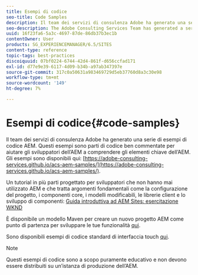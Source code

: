 ```yaml
---
title: Esempi di codice
seo-title: Code Samples
description: Il team dei servizi di consulenza Adobe ha generato una serie di esempi di codice AEM.
seo-description: The Adobe Consulting Services Team has generated a series of AEM code samples.
uuid: 16f23fa6-5a3c-4697-87de-86db37b3ec1b
contentOwner: User
products: SG_EXPERIENCEMANAGER/6.5/SITES
content-type: reference
topic-tags: best-practices
discoiquuid: 07bf0224-6744-42d4-861f-d656ccfad171
exl-id: d77e9e39-6117-4d09-b34b-a97ab347397e
source-git-commit: 317c0a50631a983469729d5eb37760d8a3c30e98
workflow-type: tm+mt
source-wordcount: '149'
ht-degree: 7%

---
```


# Esempi di codice{#code-samples}

Il team dei servizi di consulenza Adobe ha generato una serie di esempi di codice AEM. Questi esempi sono parti di codice ben commentate per aiutare gli sviluppatori dell’AEM a comprendere gli elementi chiave dell’AEM. Gli esempi sono disponibili qui: [https://adobe-consulting-services.github.io/acs-aem-samples/](https://adobe-consulting-services.github.io/acs-aem-samples/).

Un tutorial in più parti progettato per sviluppatori che non hanno mai utilizzato AEM e che tratta argomenti fondamentali come la configurazione del progetto, i componenti core, i modelli modificabili, le librerie client e lo sviluppo di componenti: [Guida introduttiva ad AEM Sites: esercitazione WKND](https://helpx.adobe.com/experience-manager/kt/sites/using/getting-started-wknd-tutorial-develop.html)

È disponibile un modello Maven per creare un nuovo progetto AEM come punto di partenza per sviluppare le tue funzionalità [qui](https://github.com/Adobe-Marketing-Cloud/aem-project-archetype).

Sono disponibili esempi di codice standard di interfaccia touch [qui](/help/sites-developing/developing-components.md).

>[!NOTE]
>
>Questi esempi di codice sono a scopo puramente educativo e non devono essere distribuiti su un’istanza di produzione dell’AEM.
